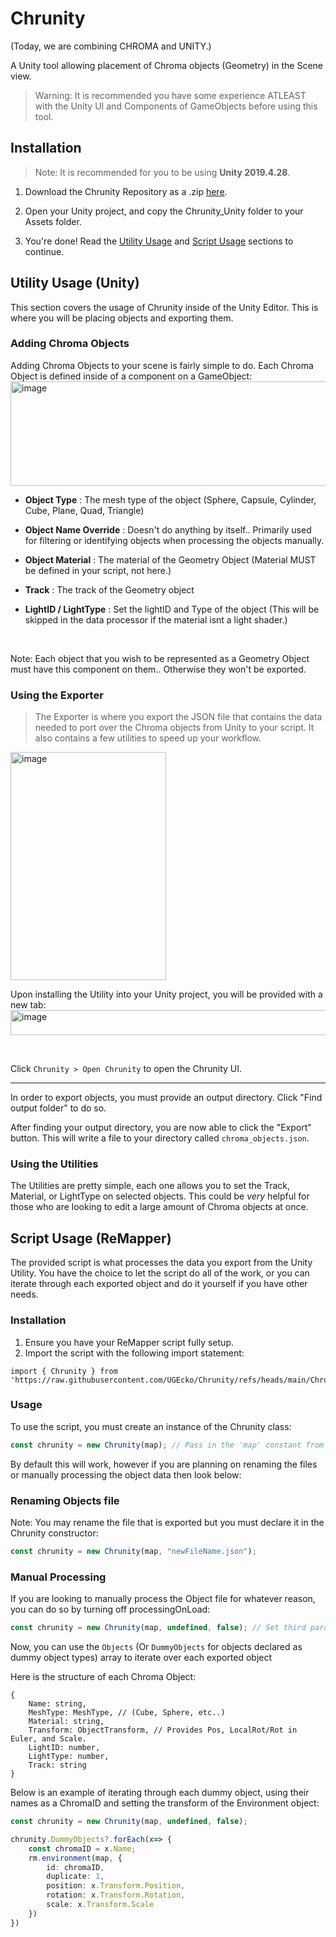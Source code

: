 # Chrunity
(Today, we are combining CHROMA and UNITY.)

A Unity tool allowing placement of Chroma objects (Geometry) in the Scene view.

> Warning: It is recommended you have some experience ATLEAST with the Unity UI and Components of GameObjects before using this tool.


## Installation

> Note: It is recommended for you to be using **Unity 2019.4.28**.

1. Download the Chrunity Repository as a .zip [here](https://github.com/UGEcko/Chrunity/archive/refs/heads/main.zip).

2. Open your Unity project, and copy the Chrunity_Unity folder to your Assets folder.

3. You're done! Read the [Utility Usage](https://github.com/UGEcko/Chrunity?tab=readme-ov-file#utilityusage(unity)) and [Script Usage](https://github.com/UGEcko/Chrunity?tab=readme-ov-file#scriptusage) sections to continue.


## Utility Usage (Unity)

This section covers the usage of Chrunity inside of the Unity Editor. This is where you will be placing objects and exporting them.

### Adding Chroma Objects
Adding Chroma Objects to your scene is fairly simple to do. Each Chroma Object is defined inside of a component on a GameObject:
<br>
<img width="648" height="167" alt="image" src="https://github.com/user-attachments/assets/c067b4fc-4831-475d-8249-b52597db15e4" />


* **Object Type** : The mesh type of the object (Sphere, Capsule, Cylinder, Cube, Plane, Quad, Triangle)

* **Object Name Override** : Doesn't do anything by itself.. Primarily used for filtering or identifying objects when processing the objects manually.

* **Object Material** : The material of the Geometry Object (Material MUST be defined in your script, not here.)

* **Track** : The track of the Geometry object

* **LightID / LightType** : Set the lightID and Type of the object (This will be skipped in the data processor if the material isnt a light shader.)

<br>

Note: Each object that you wish to be represented as a Geometry Object must have this component on them.. Otherwise they won't be exported.


### Using the Exporter

> The Exporter is where you export the JSON file that contains the data needed to port over the Chroma objects from Unity to your script. It also contains a few utilities to speed up your workflow.

<img width="249" height="365" alt="image" src="https://github.com/user-attachments/assets/685c19ec-b6b8-46b8-ad7f-70a1fa0689fc" />


Upon installing the Utility into your Unity project, you will be provided with a new tab: <br><img width="589" height="40" alt="image" src="https://github.com/user-attachments/assets/775d85e8-0e68-489a-8526-899c237b78f4" />


<br>

Click `Chrunity > Open Chrunity` to open the Chrunity UI.

<hr>

In order to export objects, you must provide an output directory. Click "Find output folder" to do so.

After finding your output directory, you are now able to click the "Export" button. This will write a file to your directory called `chroma_objects.json`.


### Using the Utilities

The Utilities are pretty simple, each one allows you to set the Track, Material, or LightType on selected objects. This could be *very* helpful for those who are looking to edit a large amount of Chroma objects at once.


## Script Usage (ReMapper)

The provided script is what processes the data you export from the Unity Utility. You have the choice to let the script do all of the work, or you can iterate through each exported object and do it yourself if you have other needs.

### Installation

1. Ensure you have your ReMapper script fully setup. 
2. Import the script with the following import statement: <br>

```
import { Chrunity } from 'https://raw.githubusercontent.com/UGEcko/Chrunity/refs/heads/main/ChromaHelper.ts'
```

### Usage

To use the script, you must create an instance of the Chrunity class:

```ts
const chrunity = new Chrunity(map); // Pass in the 'map' constant from your ReMapper script
```

By default this will work, however if you are planning on renaming the files or manually processing the object data then look below:

### Renaming Objects file

Note: You may rename the file that is exported but you must declare it in the Chrunity constructor:

```ts
const chrunity = new Chrunity(map, "newFileName.json");
```

### Manual Processing

If you are looking to manually process the Object file for whatever reason, you can do so by turning off processingOnLoad:

```ts
const chrunity = new Chrunity(map, undefined, false); // Set third parameter to false, disabling automatic processing when the class initializes.
```

Now, you can use the `Objects` (Or `DummyObjects` for objects declared as dummy object types) array to iterate over each exported object

Here is the structure of each Chroma Object:

```
{
    Name: string,
    MeshType: MeshType, // (Cube, Sphere, etc..)
    Material: string,
    Transform: ObjectTransform, // Provides Pos, LocalRot/Rot in Euler, and Scale.
    LightID: number,
    LightType: number,
    Track: string
}
```

Below is an example of iterating through each dummy object, using their names as a ChromaID and setting the transform of the Environment object:

```ts
const chrunity = new Chrunity(map, undefined, false);

chrunity.DummyObjects?.forEach(x=> {
    const chromaID = x.Name;
    rm.environment(map, {
        id: chromaID,
        duplicate: 1,
        position: x.Transform.Position,
        rotation: x.Transform.Rotation,
        scale: x.Transform.Scale
    })
})
```
